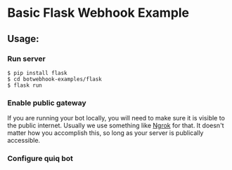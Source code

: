 # Basic Flask Webhook Example

## Usage: 


### Run server

```
$ pip install flask
$ cd botwebhook-examples/flask
$ flask run
```

### Enable public gateway

If you are running your bot locally, you will need to make sure it is visible to the public internet. Usually we
use something like [Ngrok](https://ngrok.com/ ) for that. It doesn't matter how you accomplish this, so long as your server is 
publically accessible. 

### Configure quiq bot



